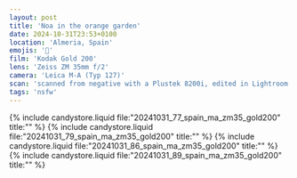 ```yaml
---
layout: post
title: 'Noa in the orange garden'
date: 2024-10-31T23:53+0100
location: 'Almeria, Spain'
emojis: '🔞'
film: 'Kodak Gold 200'
lens: 'Zeiss ZM 35mm f/2'
camera: 'Leica M-A (Typ 127)'
scan: 'scanned from negative with a Plustek 8200i, edited in Lightroom'
tags: 'nsfw'
---
```


{% include candystore.liquid file:"20241031_77_spain_ma_zm35_gold200" title:"" %}
{% include candystore.liquid file:"20241031_79_spain_ma_zm35_gold200" title:"" %}
{% include candystore.liquid file:"20241031_86_spain_ma_zm35_gold200" title:"" %}
{% include candystore.liquid file:"20241031_89_spain_ma_zm35_gold200" title:"" %}